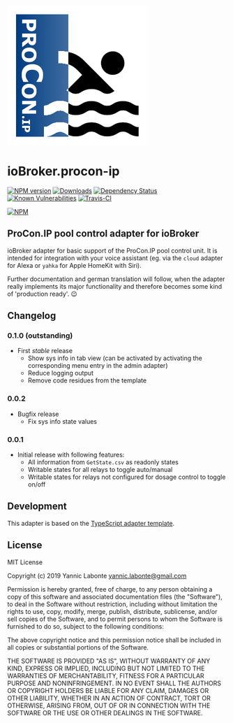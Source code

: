 ![Logo](admin/iobroker-procon-ip.png)
# ioBroker.procon-ip

[![NPM version](http://img.shields.io/npm/v/iobroker.procon-ip.svg)](https://www.npmjs.com/package/iobroker.procon-ip)
[![Downloads](https://img.shields.io/npm/dm/iobroker.procon-ip.svg)](https://www.npmjs.com/package/iobroker.procon-ip)
[![Dependency Status](https://img.shields.io/david/ylabonte/iobroker.procon-ip.svg)](https://david-dm.org/ylabonte/iobroker.procon-ip)
[![Known Vulnerabilities](https://snyk.io/test/github/ylabonte/ioBroker.procon-ip/badge.svg)](https://snyk.io/test/github/ylabonte/ioBroker.procon-ip)
[![Travis-CI](http://img.shields.io/travis/ylabonte/ioBroker.procon-ip/master.svg)](https://travis-ci.org/ylabonte/ioBroker.procon-ip)

[![NPM](https://nodei.co/npm/iobroker.procon-ip.png?downloads=true)](https://nodei.co/npm/iobroker.procon-ip/)


## ProCon.IP pool control adapter for ioBroker
ioBroker adapter for basic support of the ProCon.IP pool control unit. It is intended for integration with your voice 
assistant (eg. via the `cloud` adapter for Alexa or `yahka` for Apple HomeKit with Siri).

Further documentation and german translation will follow, when the adapter really implements its major functionality and
therefore becomes some kind of 'production ready'. 😉

## Changelog

### 0.1.0 (outstanding)
* First *stable* release
    * Show sys info in tab view (can be activated by activating the corresponding menu entry in the admin adapter)
    * Reduce logging output
    * Remove code residues from the template

### 0.0.2
* Bugfix release
    * Fix sys info state values

### 0.0.1
* Initial release with following features:
    * All information from `GetState.csv` as readonly states
    * Writable states for all relays to toggle auto/manual
    * Writable states for relays not configured for dosage control to toggle on/off 

## Development
This adapter is based on the [TypeScript adapter template](https://github.com/ioBroker/ioBroker.template/tree/master/TypeScript).


## License
MIT License

Copyright (c) 2019 Yannic Labonte <yannic.labonte@gmail.com>

Permission is hereby granted, free of charge, to any person obtaining a copy
of this software and associated documentation files (the "Software"), to deal
in the Software without restriction, including without limitation the rights
to use, copy, modify, merge, publish, distribute, sublicense, and/or sell
copies of the Software, and to permit persons to whom the Software is
furnished to do so, subject to the following conditions:

The above copyright notice and this permission notice shall be included in all
copies or substantial portions of the Software.

THE SOFTWARE IS PROVIDED "AS IS", WITHOUT WARRANTY OF ANY KIND, EXPRESS OR
IMPLIED, INCLUDING BUT NOT LIMITED TO THE WARRANTIES OF MERCHANTABILITY,
FITNESS FOR A PARTICULAR PURPOSE AND NONINFRINGEMENT. IN NO EVENT SHALL THE
AUTHORS OR COPYRIGHT HOLDERS BE LIABLE FOR ANY CLAIM, DAMAGES OR OTHER
LIABILITY, WHETHER IN AN ACTION OF CONTRACT, TORT OR OTHERWISE, ARISING FROM,
OUT OF OR IN CONNECTION WITH THE SOFTWARE OR THE USE OR OTHER DEALINGS IN THE
SOFTWARE.
